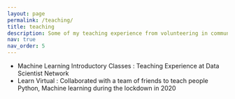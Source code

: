 ```yaml
---
layout: page
permalink: /teaching/
title: teaching
description: Some of my teaching experience from volunteering in communities
nav: true
nav_order: 5
---
```


* Machine Learning Introductory Classes : Teaching Experience at Data Scientist Network
* Learn Virtual : Collaborated with a team of friends to teach people Python, Machine learning during the lockdown in 2020
